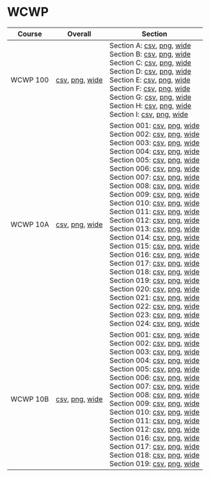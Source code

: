 # WCWP

| Course | Overall | Section |
| ------ | ------- | ------- |
| WCWP 100 | [csv](https://github.com/UCSD-Historical-Enrollment-Data/2025Fall/blob/main/overall/WCWP%20100.csv), [png](https://raw.githubusercontent.com/UCSD-Historical-Enrollment-Data/2025Fall/main/plot_overall/WCWP%20100.png), [wide](https://raw.githubusercontent.com/UCSD-Historical-Enrollment-Data/2025Fall/main/plot_overall_wide/WCWP%20100.png) | Section A: [csv](https://github.com/UCSD-Historical-Enrollment-Data/2025Fall/blob/main/section/WCWP%20100_A.csv), [png](https://raw.githubusercontent.com/UCSD-Historical-Enrollment-Data/2025Fall/main/plot_section/WCWP%20100_A.png), [wide](https://raw.githubusercontent.com/UCSD-Historical-Enrollment-Data/2025Fall/main/plot_section_wide/WCWP%20100_A.png)<br>Section B: [csv](https://github.com/UCSD-Historical-Enrollment-Data/2025Fall/blob/main/section/WCWP%20100_B.csv), [png](https://raw.githubusercontent.com/UCSD-Historical-Enrollment-Data/2025Fall/main/plot_section/WCWP%20100_B.png), [wide](https://raw.githubusercontent.com/UCSD-Historical-Enrollment-Data/2025Fall/main/plot_section_wide/WCWP%20100_B.png)<br>Section C: [csv](https://github.com/UCSD-Historical-Enrollment-Data/2025Fall/blob/main/section/WCWP%20100_C.csv), [png](https://raw.githubusercontent.com/UCSD-Historical-Enrollment-Data/2025Fall/main/plot_section/WCWP%20100_C.png), [wide](https://raw.githubusercontent.com/UCSD-Historical-Enrollment-Data/2025Fall/main/plot_section_wide/WCWP%20100_C.png)<br>Section D: [csv](https://github.com/UCSD-Historical-Enrollment-Data/2025Fall/blob/main/section/WCWP%20100_D.csv), [png](https://raw.githubusercontent.com/UCSD-Historical-Enrollment-Data/2025Fall/main/plot_section/WCWP%20100_D.png), [wide](https://raw.githubusercontent.com/UCSD-Historical-Enrollment-Data/2025Fall/main/plot_section_wide/WCWP%20100_D.png)<br>Section E: [csv](https://github.com/UCSD-Historical-Enrollment-Data/2025Fall/blob/main/section/WCWP%20100_E.csv), [png](https://raw.githubusercontent.com/UCSD-Historical-Enrollment-Data/2025Fall/main/plot_section/WCWP%20100_E.png), [wide](https://raw.githubusercontent.com/UCSD-Historical-Enrollment-Data/2025Fall/main/plot_section_wide/WCWP%20100_E.png)<br>Section F: [csv](https://github.com/UCSD-Historical-Enrollment-Data/2025Fall/blob/main/section/WCWP%20100_F.csv), [png](https://raw.githubusercontent.com/UCSD-Historical-Enrollment-Data/2025Fall/main/plot_section/WCWP%20100_F.png), [wide](https://raw.githubusercontent.com/UCSD-Historical-Enrollment-Data/2025Fall/main/plot_section_wide/WCWP%20100_F.png)<br>Section G: [csv](https://github.com/UCSD-Historical-Enrollment-Data/2025Fall/blob/main/section/WCWP%20100_G.csv), [png](https://raw.githubusercontent.com/UCSD-Historical-Enrollment-Data/2025Fall/main/plot_section/WCWP%20100_G.png), [wide](https://raw.githubusercontent.com/UCSD-Historical-Enrollment-Data/2025Fall/main/plot_section_wide/WCWP%20100_G.png)<br>Section H: [csv](https://github.com/UCSD-Historical-Enrollment-Data/2025Fall/blob/main/section/WCWP%20100_H.csv), [png](https://raw.githubusercontent.com/UCSD-Historical-Enrollment-Data/2025Fall/main/plot_section/WCWP%20100_H.png), [wide](https://raw.githubusercontent.com/UCSD-Historical-Enrollment-Data/2025Fall/main/plot_section_wide/WCWP%20100_H.png)<br>Section I: [csv](https://github.com/UCSD-Historical-Enrollment-Data/2025Fall/blob/main/section/WCWP%20100_I.csv), [png](https://raw.githubusercontent.com/UCSD-Historical-Enrollment-Data/2025Fall/main/plot_section/WCWP%20100_I.png), [wide](https://raw.githubusercontent.com/UCSD-Historical-Enrollment-Data/2025Fall/main/plot_section_wide/WCWP%20100_I.png) |
| WCWP 10A | [csv](https://github.com/UCSD-Historical-Enrollment-Data/2025Fall/blob/main/overall/WCWP%2010A.csv), [png](https://raw.githubusercontent.com/UCSD-Historical-Enrollment-Data/2025Fall/main/plot_overall/WCWP%2010A.png), [wide](https://raw.githubusercontent.com/UCSD-Historical-Enrollment-Data/2025Fall/main/plot_overall_wide/WCWP%2010A.png) | Section 001: [csv](https://github.com/UCSD-Historical-Enrollment-Data/2025Fall/blob/main/section/WCWP%2010A_001.csv), [png](https://raw.githubusercontent.com/UCSD-Historical-Enrollment-Data/2025Fall/main/plot_section/WCWP%2010A_001.png), [wide](https://raw.githubusercontent.com/UCSD-Historical-Enrollment-Data/2025Fall/main/plot_section_wide/WCWP%2010A_001.png)<br>Section 002: [csv](https://github.com/UCSD-Historical-Enrollment-Data/2025Fall/blob/main/section/WCWP%2010A_002.csv), [png](https://raw.githubusercontent.com/UCSD-Historical-Enrollment-Data/2025Fall/main/plot_section/WCWP%2010A_002.png), [wide](https://raw.githubusercontent.com/UCSD-Historical-Enrollment-Data/2025Fall/main/plot_section_wide/WCWP%2010A_002.png)<br>Section 003: [csv](https://github.com/UCSD-Historical-Enrollment-Data/2025Fall/blob/main/section/WCWP%2010A_003.csv), [png](https://raw.githubusercontent.com/UCSD-Historical-Enrollment-Data/2025Fall/main/plot_section/WCWP%2010A_003.png), [wide](https://raw.githubusercontent.com/UCSD-Historical-Enrollment-Data/2025Fall/main/plot_section_wide/WCWP%2010A_003.png)<br>Section 004: [csv](https://github.com/UCSD-Historical-Enrollment-Data/2025Fall/blob/main/section/WCWP%2010A_004.csv), [png](https://raw.githubusercontent.com/UCSD-Historical-Enrollment-Data/2025Fall/main/plot_section/WCWP%2010A_004.png), [wide](https://raw.githubusercontent.com/UCSD-Historical-Enrollment-Data/2025Fall/main/plot_section_wide/WCWP%2010A_004.png)<br>Section 005: [csv](https://github.com/UCSD-Historical-Enrollment-Data/2025Fall/blob/main/section/WCWP%2010A_005.csv), [png](https://raw.githubusercontent.com/UCSD-Historical-Enrollment-Data/2025Fall/main/plot_section/WCWP%2010A_005.png), [wide](https://raw.githubusercontent.com/UCSD-Historical-Enrollment-Data/2025Fall/main/plot_section_wide/WCWP%2010A_005.png)<br>Section 006: [csv](https://github.com/UCSD-Historical-Enrollment-Data/2025Fall/blob/main/section/WCWP%2010A_006.csv), [png](https://raw.githubusercontent.com/UCSD-Historical-Enrollment-Data/2025Fall/main/plot_section/WCWP%2010A_006.png), [wide](https://raw.githubusercontent.com/UCSD-Historical-Enrollment-Data/2025Fall/main/plot_section_wide/WCWP%2010A_006.png)<br>Section 007: [csv](https://github.com/UCSD-Historical-Enrollment-Data/2025Fall/blob/main/section/WCWP%2010A_007.csv), [png](https://raw.githubusercontent.com/UCSD-Historical-Enrollment-Data/2025Fall/main/plot_section/WCWP%2010A_007.png), [wide](https://raw.githubusercontent.com/UCSD-Historical-Enrollment-Data/2025Fall/main/plot_section_wide/WCWP%2010A_007.png)<br>Section 008: [csv](https://github.com/UCSD-Historical-Enrollment-Data/2025Fall/blob/main/section/WCWP%2010A_008.csv), [png](https://raw.githubusercontent.com/UCSD-Historical-Enrollment-Data/2025Fall/main/plot_section/WCWP%2010A_008.png), [wide](https://raw.githubusercontent.com/UCSD-Historical-Enrollment-Data/2025Fall/main/plot_section_wide/WCWP%2010A_008.png)<br>Section 009: [csv](https://github.com/UCSD-Historical-Enrollment-Data/2025Fall/blob/main/section/WCWP%2010A_009.csv), [png](https://raw.githubusercontent.com/UCSD-Historical-Enrollment-Data/2025Fall/main/plot_section/WCWP%2010A_009.png), [wide](https://raw.githubusercontent.com/UCSD-Historical-Enrollment-Data/2025Fall/main/plot_section_wide/WCWP%2010A_009.png)<br>Section 010: [csv](https://github.com/UCSD-Historical-Enrollment-Data/2025Fall/blob/main/section/WCWP%2010A_010.csv), [png](https://raw.githubusercontent.com/UCSD-Historical-Enrollment-Data/2025Fall/main/plot_section/WCWP%2010A_010.png), [wide](https://raw.githubusercontent.com/UCSD-Historical-Enrollment-Data/2025Fall/main/plot_section_wide/WCWP%2010A_010.png)<br>Section 011: [csv](https://github.com/UCSD-Historical-Enrollment-Data/2025Fall/blob/main/section/WCWP%2010A_011.csv), [png](https://raw.githubusercontent.com/UCSD-Historical-Enrollment-Data/2025Fall/main/plot_section/WCWP%2010A_011.png), [wide](https://raw.githubusercontent.com/UCSD-Historical-Enrollment-Data/2025Fall/main/plot_section_wide/WCWP%2010A_011.png)<br>Section 012: [csv](https://github.com/UCSD-Historical-Enrollment-Data/2025Fall/blob/main/section/WCWP%2010A_012.csv), [png](https://raw.githubusercontent.com/UCSD-Historical-Enrollment-Data/2025Fall/main/plot_section/WCWP%2010A_012.png), [wide](https://raw.githubusercontent.com/UCSD-Historical-Enrollment-Data/2025Fall/main/plot_section_wide/WCWP%2010A_012.png)<br>Section 013: [csv](https://github.com/UCSD-Historical-Enrollment-Data/2025Fall/blob/main/section/WCWP%2010A_013.csv), [png](https://raw.githubusercontent.com/UCSD-Historical-Enrollment-Data/2025Fall/main/plot_section/WCWP%2010A_013.png), [wide](https://raw.githubusercontent.com/UCSD-Historical-Enrollment-Data/2025Fall/main/plot_section_wide/WCWP%2010A_013.png)<br>Section 014: [csv](https://github.com/UCSD-Historical-Enrollment-Data/2025Fall/blob/main/section/WCWP%2010A_014.csv), [png](https://raw.githubusercontent.com/UCSD-Historical-Enrollment-Data/2025Fall/main/plot_section/WCWP%2010A_014.png), [wide](https://raw.githubusercontent.com/UCSD-Historical-Enrollment-Data/2025Fall/main/plot_section_wide/WCWP%2010A_014.png)<br>Section 015: [csv](https://github.com/UCSD-Historical-Enrollment-Data/2025Fall/blob/main/section/WCWP%2010A_015.csv), [png](https://raw.githubusercontent.com/UCSD-Historical-Enrollment-Data/2025Fall/main/plot_section/WCWP%2010A_015.png), [wide](https://raw.githubusercontent.com/UCSD-Historical-Enrollment-Data/2025Fall/main/plot_section_wide/WCWP%2010A_015.png)<br>Section 016: [csv](https://github.com/UCSD-Historical-Enrollment-Data/2025Fall/blob/main/section/WCWP%2010A_016.csv), [png](https://raw.githubusercontent.com/UCSD-Historical-Enrollment-Data/2025Fall/main/plot_section/WCWP%2010A_016.png), [wide](https://raw.githubusercontent.com/UCSD-Historical-Enrollment-Data/2025Fall/main/plot_section_wide/WCWP%2010A_016.png)<br>Section 017: [csv](https://github.com/UCSD-Historical-Enrollment-Data/2025Fall/blob/main/section/WCWP%2010A_017.csv), [png](https://raw.githubusercontent.com/UCSD-Historical-Enrollment-Data/2025Fall/main/plot_section/WCWP%2010A_017.png), [wide](https://raw.githubusercontent.com/UCSD-Historical-Enrollment-Data/2025Fall/main/plot_section_wide/WCWP%2010A_017.png)<br>Section 018: [csv](https://github.com/UCSD-Historical-Enrollment-Data/2025Fall/blob/main/section/WCWP%2010A_018.csv), [png](https://raw.githubusercontent.com/UCSD-Historical-Enrollment-Data/2025Fall/main/plot_section/WCWP%2010A_018.png), [wide](https://raw.githubusercontent.com/UCSD-Historical-Enrollment-Data/2025Fall/main/plot_section_wide/WCWP%2010A_018.png)<br>Section 019: [csv](https://github.com/UCSD-Historical-Enrollment-Data/2025Fall/blob/main/section/WCWP%2010A_019.csv), [png](https://raw.githubusercontent.com/UCSD-Historical-Enrollment-Data/2025Fall/main/plot_section/WCWP%2010A_019.png), [wide](https://raw.githubusercontent.com/UCSD-Historical-Enrollment-Data/2025Fall/main/plot_section_wide/WCWP%2010A_019.png)<br>Section 020: [csv](https://github.com/UCSD-Historical-Enrollment-Data/2025Fall/blob/main/section/WCWP%2010A_020.csv), [png](https://raw.githubusercontent.com/UCSD-Historical-Enrollment-Data/2025Fall/main/plot_section/WCWP%2010A_020.png), [wide](https://raw.githubusercontent.com/UCSD-Historical-Enrollment-Data/2025Fall/main/plot_section_wide/WCWP%2010A_020.png)<br>Section 021: [csv](https://github.com/UCSD-Historical-Enrollment-Data/2025Fall/blob/main/section/WCWP%2010A_021.csv), [png](https://raw.githubusercontent.com/UCSD-Historical-Enrollment-Data/2025Fall/main/plot_section/WCWP%2010A_021.png), [wide](https://raw.githubusercontent.com/UCSD-Historical-Enrollment-Data/2025Fall/main/plot_section_wide/WCWP%2010A_021.png)<br>Section 022: [csv](https://github.com/UCSD-Historical-Enrollment-Data/2025Fall/blob/main/section/WCWP%2010A_022.csv), [png](https://raw.githubusercontent.com/UCSD-Historical-Enrollment-Data/2025Fall/main/plot_section/WCWP%2010A_022.png), [wide](https://raw.githubusercontent.com/UCSD-Historical-Enrollment-Data/2025Fall/main/plot_section_wide/WCWP%2010A_022.png)<br>Section 023: [csv](https://github.com/UCSD-Historical-Enrollment-Data/2025Fall/blob/main/section/WCWP%2010A_023.csv), [png](https://raw.githubusercontent.com/UCSD-Historical-Enrollment-Data/2025Fall/main/plot_section/WCWP%2010A_023.png), [wide](https://raw.githubusercontent.com/UCSD-Historical-Enrollment-Data/2025Fall/main/plot_section_wide/WCWP%2010A_023.png)<br>Section 024: [csv](https://github.com/UCSD-Historical-Enrollment-Data/2025Fall/blob/main/section/WCWP%2010A_024.csv), [png](https://raw.githubusercontent.com/UCSD-Historical-Enrollment-Data/2025Fall/main/plot_section/WCWP%2010A_024.png), [wide](https://raw.githubusercontent.com/UCSD-Historical-Enrollment-Data/2025Fall/main/plot_section_wide/WCWP%2010A_024.png) |
| WCWP 10B | [csv](https://github.com/UCSD-Historical-Enrollment-Data/2025Fall/blob/main/overall/WCWP%2010B.csv), [png](https://raw.githubusercontent.com/UCSD-Historical-Enrollment-Data/2025Fall/main/plot_overall/WCWP%2010B.png), [wide](https://raw.githubusercontent.com/UCSD-Historical-Enrollment-Data/2025Fall/main/plot_overall_wide/WCWP%2010B.png) | Section 001: [csv](https://github.com/UCSD-Historical-Enrollment-Data/2025Fall/blob/main/section/WCWP%2010B_001.csv), [png](https://raw.githubusercontent.com/UCSD-Historical-Enrollment-Data/2025Fall/main/plot_section/WCWP%2010B_001.png), [wide](https://raw.githubusercontent.com/UCSD-Historical-Enrollment-Data/2025Fall/main/plot_section_wide/WCWP%2010B_001.png)<br>Section 002: [csv](https://github.com/UCSD-Historical-Enrollment-Data/2025Fall/blob/main/section/WCWP%2010B_002.csv), [png](https://raw.githubusercontent.com/UCSD-Historical-Enrollment-Data/2025Fall/main/plot_section/WCWP%2010B_002.png), [wide](https://raw.githubusercontent.com/UCSD-Historical-Enrollment-Data/2025Fall/main/plot_section_wide/WCWP%2010B_002.png)<br>Section 003: [csv](https://github.com/UCSD-Historical-Enrollment-Data/2025Fall/blob/main/section/WCWP%2010B_003.csv), [png](https://raw.githubusercontent.com/UCSD-Historical-Enrollment-Data/2025Fall/main/plot_section/WCWP%2010B_003.png), [wide](https://raw.githubusercontent.com/UCSD-Historical-Enrollment-Data/2025Fall/main/plot_section_wide/WCWP%2010B_003.png)<br>Section 004: [csv](https://github.com/UCSD-Historical-Enrollment-Data/2025Fall/blob/main/section/WCWP%2010B_004.csv), [png](https://raw.githubusercontent.com/UCSD-Historical-Enrollment-Data/2025Fall/main/plot_section/WCWP%2010B_004.png), [wide](https://raw.githubusercontent.com/UCSD-Historical-Enrollment-Data/2025Fall/main/plot_section_wide/WCWP%2010B_004.png)<br>Section 005: [csv](https://github.com/UCSD-Historical-Enrollment-Data/2025Fall/blob/main/section/WCWP%2010B_005.csv), [png](https://raw.githubusercontent.com/UCSD-Historical-Enrollment-Data/2025Fall/main/plot_section/WCWP%2010B_005.png), [wide](https://raw.githubusercontent.com/UCSD-Historical-Enrollment-Data/2025Fall/main/plot_section_wide/WCWP%2010B_005.png)<br>Section 006: [csv](https://github.com/UCSD-Historical-Enrollment-Data/2025Fall/blob/main/section/WCWP%2010B_006.csv), [png](https://raw.githubusercontent.com/UCSD-Historical-Enrollment-Data/2025Fall/main/plot_section/WCWP%2010B_006.png), [wide](https://raw.githubusercontent.com/UCSD-Historical-Enrollment-Data/2025Fall/main/plot_section_wide/WCWP%2010B_006.png)<br>Section 007: [csv](https://github.com/UCSD-Historical-Enrollment-Data/2025Fall/blob/main/section/WCWP%2010B_007.csv), [png](https://raw.githubusercontent.com/UCSD-Historical-Enrollment-Data/2025Fall/main/plot_section/WCWP%2010B_007.png), [wide](https://raw.githubusercontent.com/UCSD-Historical-Enrollment-Data/2025Fall/main/plot_section_wide/WCWP%2010B_007.png)<br>Section 008: [csv](https://github.com/UCSD-Historical-Enrollment-Data/2025Fall/blob/main/section/WCWP%2010B_008.csv), [png](https://raw.githubusercontent.com/UCSD-Historical-Enrollment-Data/2025Fall/main/plot_section/WCWP%2010B_008.png), [wide](https://raw.githubusercontent.com/UCSD-Historical-Enrollment-Data/2025Fall/main/plot_section_wide/WCWP%2010B_008.png)<br>Section 009: [csv](https://github.com/UCSD-Historical-Enrollment-Data/2025Fall/blob/main/section/WCWP%2010B_009.csv), [png](https://raw.githubusercontent.com/UCSD-Historical-Enrollment-Data/2025Fall/main/plot_section/WCWP%2010B_009.png), [wide](https://raw.githubusercontent.com/UCSD-Historical-Enrollment-Data/2025Fall/main/plot_section_wide/WCWP%2010B_009.png)<br>Section 010: [csv](https://github.com/UCSD-Historical-Enrollment-Data/2025Fall/blob/main/section/WCWP%2010B_010.csv), [png](https://raw.githubusercontent.com/UCSD-Historical-Enrollment-Data/2025Fall/main/plot_section/WCWP%2010B_010.png), [wide](https://raw.githubusercontent.com/UCSD-Historical-Enrollment-Data/2025Fall/main/plot_section_wide/WCWP%2010B_010.png)<br>Section 011: [csv](https://github.com/UCSD-Historical-Enrollment-Data/2025Fall/blob/main/section/WCWP%2010B_011.csv), [png](https://raw.githubusercontent.com/UCSD-Historical-Enrollment-Data/2025Fall/main/plot_section/WCWP%2010B_011.png), [wide](https://raw.githubusercontent.com/UCSD-Historical-Enrollment-Data/2025Fall/main/plot_section_wide/WCWP%2010B_011.png)<br>Section 012: [csv](https://github.com/UCSD-Historical-Enrollment-Data/2025Fall/blob/main/section/WCWP%2010B_012.csv), [png](https://raw.githubusercontent.com/UCSD-Historical-Enrollment-Data/2025Fall/main/plot_section/WCWP%2010B_012.png), [wide](https://raw.githubusercontent.com/UCSD-Historical-Enrollment-Data/2025Fall/main/plot_section_wide/WCWP%2010B_012.png)<br>Section 016: [csv](https://github.com/UCSD-Historical-Enrollment-Data/2025Fall/blob/main/section/WCWP%2010B_016.csv), [png](https://raw.githubusercontent.com/UCSD-Historical-Enrollment-Data/2025Fall/main/plot_section/WCWP%2010B_016.png), [wide](https://raw.githubusercontent.com/UCSD-Historical-Enrollment-Data/2025Fall/main/plot_section_wide/WCWP%2010B_016.png)<br>Section 017: [csv](https://github.com/UCSD-Historical-Enrollment-Data/2025Fall/blob/main/section/WCWP%2010B_017.csv), [png](https://raw.githubusercontent.com/UCSD-Historical-Enrollment-Data/2025Fall/main/plot_section/WCWP%2010B_017.png), [wide](https://raw.githubusercontent.com/UCSD-Historical-Enrollment-Data/2025Fall/main/plot_section_wide/WCWP%2010B_017.png)<br>Section 018: [csv](https://github.com/UCSD-Historical-Enrollment-Data/2025Fall/blob/main/section/WCWP%2010B_018.csv), [png](https://raw.githubusercontent.com/UCSD-Historical-Enrollment-Data/2025Fall/main/plot_section/WCWP%2010B_018.png), [wide](https://raw.githubusercontent.com/UCSD-Historical-Enrollment-Data/2025Fall/main/plot_section_wide/WCWP%2010B_018.png)<br>Section 019: [csv](https://github.com/UCSD-Historical-Enrollment-Data/2025Fall/blob/main/section/WCWP%2010B_019.csv), [png](https://raw.githubusercontent.com/UCSD-Historical-Enrollment-Data/2025Fall/main/plot_section/WCWP%2010B_019.png), [wide](https://raw.githubusercontent.com/UCSD-Historical-Enrollment-Data/2025Fall/main/plot_section_wide/WCWP%2010B_019.png) |

